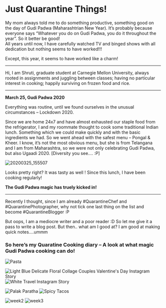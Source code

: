 # Just Quarantine Things!


My mom always told me to do something productive, something good on the day of Gudi Padwa (Maharashtrian New Year). It’s probably because everyone says “Whatever you do on Gudi Padwa, you do it throughout the year”. So it better be good! <br>
All years until now, I have carefully watched TV and binged shows with all dedication but nothing seems to have worked!!! 

Except, this year, it seems to have worked like a charm!
___________

Hi, I am Shruti, graduate student at Carnegie Mellon University, always rooted in assignments and juggling between classes; having no particular interest in cooking; happily surviving on frozen food and rice. <br> 

___________



**March 25, Gudi Padwa 2020**

Everything was routine, until we found ourselves in the unusual circumstances – Lockdown 2020.

Since we are home 24x7 and have almost exhausted our staple food from the refrigerator, I and my roommate thought to cook some traditional Indian lunch. Something which we could make quickly and with the basic ingredients we had. So we went ahead with the safest menu – Pongal & Kheer. I know, it’s not the most obvious menu, but she is from Telangana and I am from Maharashtra, so we were not only celebrating Gudi Padwa, but also Ugaadi 2020. [Diversity you see…. :P]

![20200325_155507](https://user-images.githubusercontent.com/59716372/83337907-39adc780-a28d-11ea-8169-d256745f787f.jpg)

Looks pretty right? It was tasty as well ! Since this lunch, I have been cooking regularly!



**The Gudi Padwa magic has truely kicked in!**

____

Recently I thought, since I am already #QuarantineChef and #QuarantinePhotographer, why not tick one last thing on the list and become #QuarantineBlogger :P


But oops, I am a mediocre writer and a poor reader :D So let me give it a pass to write a blog post. But then.. what am I good at? I am good at making quick notes....ummm


### So here’s my Quaratine Cooking diary – A look at what magic Gudi Padwa cooking can do!
![Pasta](https://user-images.githubusercontent.com/59716372/83592722-f2dbfe00-a528-11ea-8b4e-bf9ef724faec.png)

![Light Blue Delicate Floral Collage Couples Valentine's Day Instagram Story](https://user-images.githubusercontent.com/59716372/83564623-01a3c000-a4eb-11ea-9c32-b2c9dd5c7fc8.png)
![White Travel Instagram Story](https://user-images.githubusercontent.com/59716372/83566555-3402ec80-a4ee-11ea-9a8f-694209a8c3fb.png)

![Palak Paratha](https://user-images.githubusercontent.com/59716372/83574422-741c9c00-a4fb-11ea-9630-ddee428e7b02.png)
![Spicy Tacos](https://user-images.githubusercontent.com/59716372/83574420-741c9c00-a4fb-11ea-9780-58f9948b6589.png)

![week2](https://user-images.githubusercontent.com/59716372/83375656-88e31d80-a39d-11ea-8373-bc81d604ad9d.PNG)
![week3](https://user-images.githubusercontent.com/59716372/83375657-897bb400-a39d-11ea-8617-1397c7aacd90.PNG)

